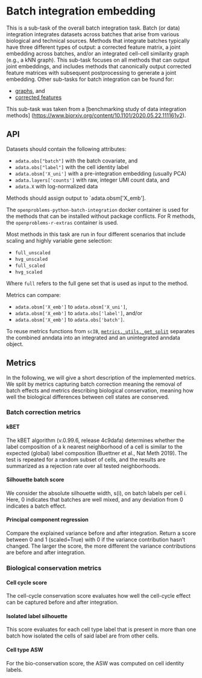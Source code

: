 <!--- TODO: add links --->

# Batch integration embedding

This is a sub-task of the overall batch integration task. Batch (or data) integration
integrates datasets across batches that arise from various biological and technical
sources. Methods that integrate batches typically have three different types of output:
a corrected feature matrix, a joint embedding across batches, and/or an integrated
cell-cell similarity graph (e.g., a kNN graph). This sub-task focuses on all methods
that can output joint embeddings, and includes methods that canonically output corrected
feature matrices with subsequent postprocessing to generate a joint embedding. Other
sub-tasks for batch integration can be found for:

* [graphs](../batch_integration_graph/), and
* [corrected features](../batch_integration_features)

This sub-task was taken from a
[benchmarking study of data integration methods]
(<https://www.biorxiv.org/content/10.1101/2020.05.22.111161v2>).

## API

Datasets should contain the following attributes:

* `adata.obs["batch"]` with the batch covariate, and
* `adata.obs["label"]` with the cell identity label
* `adata.obsm['X_uni']` with a pre-integration embedding (usually PCA)
* `adata.layers['counts']` with raw, integer UMI count data, and
* `adata.X` with log-normalized data

Methods should assign output to `adata.obsm['X_emb'].

The `openproblems-python-batch-integration` docker container is used for the methods
that can be installed without package conflicts. For R methods, the
`openproblems-r-extras` container is used.

Most methods in this task are run in four different scenarios that include scaling and
highly variable gene selection:

* `full_unscaled`
* `hvg_unscaled`
* `full_scaled`
* `hvg_scaled`

Where `full` refers to the full gene set that is used as input to the method.

Metrics can compare:

* `adata.obsm['X_emb']` to `adata.obsm['X_uni']`,
* `adata.obsm['X_emb']` to `adata.obs['label']`, and/or
* `adata.obsm['X_emb']` to `adata.obs['batch']`.

To reuse metrics functions from `scIB`, [`metrics._utils._get_split`](metrics/_utils.py)
separates the combined anndata into an integrated and an unintegrated anndata object.

## Metrics
In the following, we will give a short description of the implemented metrics. We split by metrics capturing batch correction meaning the removal of batch effects and metrics describing biological conservation, meaning how well the biological differences between cell states are conserved.
### Batch correction metrics
#### kBET
The kBET algorithm (v.0.99.6, release 4c9dafa) determines whether the label composition
of a k nearest neighborhood of a cell is similar to the expected (global) label
composition (Buettner et al., Nat Meth 2019). The test is repeated for a random subset
of cells, and the results are summarized as a rejection rate over all tested
neighborhoods.
#### Silhouette batch score
We consider the absolute silhouette width, s(i), on
batch labels per cell i. Here, 0 indicates that batches are well mixed, and any
deviation from 0 indicates a batch effect.
#### Principal component regression
Compare the explained variance before and after integration. Return  a score between 0 and 1 (scaled=True) with 0 if the variance contribution hasn’t changed. The larger the score, the more different the variance contributions are before and after integration.
### Biological conservation metrics
#### Cell cycle score
The cell-cycle conservation score evaluates how well the cell-cycle effect can be
captured before and after integration.
#### Isolated label silhouette
This score evaluates for each cell type label that is present in more than one batch how isolated the cells of said label are from other cells.
#### Cell type ASW
For the bio-conservation score, the ASW was computed on cell identity labels.
